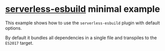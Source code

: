 # [serverless-esbuild](../../README.md) minimal example

This example shows how to use the `serverless-esbuild` plugin with default options.

By default it bundles all dependencies in a single file and transpiles to the `ES2017` target.
